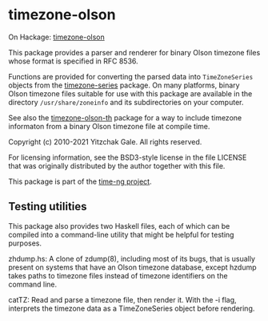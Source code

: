 # timezone-olson

On Hackage: [timezone-olson](http://hackage.haskell.org/package/timezone-olson)

This package provides a parser and renderer for binary Olson timezone
files whose format is specified in RFC 8536.

Functions are provided for
converting the parsed data into `TimeZoneSeries` objects from the
[timezone-series](http://hackage.haskell.org/package/timezone-series)
package. On many platforms, binary Olson timezone
files suitable for use with this package are available in the
directory `/usr/share/zoneinfo` and its subdirectories on your computer.

See also the
[timezone-olson-th](http://hackage.haskell.org/package/timezone-olson-th)
package for a way to include timezone informaton from a binary Olson
timezone file at compile time.

Copyright (c) 2010-2021 Yitzchak Gale. All rights reserved.

For licensing information, see the BSD3-style license in the file
LICENSE that was originally distributed by the author together with
this file.

This package is part of the [time-ng project](http://projects.haskell.org/time-ng/).

## Testing utilities

This package also provides two Haskell files, each of which can be
compiled into a command-line utility that might be helpful for testing
purposes.

zhdump.hs: A clone of zdump(8), including most of its bugs, that
           is usually present on systems that have an Olson timezone
           database, except hzdump takes paths to timezone files
           instead of timezone identifiers on the command line.

catTZ:     Read and parse a timezone file, then render it. With the
           -i flag, interprets the timezone data as a TimeZoneSeries
           object before rendering.
